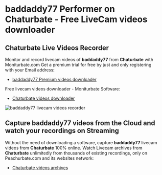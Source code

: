 # baddaddy77 Performer on Chaturbate - Free LiveCam videos downloader

## Chaturbate Live Videos Recorder

Monitor and record livecam videos of **baddaddy77** from **Chaturbate** with Moniturbate.com
Get a premium trial for free by just and only registering with your Email address:
* [baddaddy77 Premium videos downloader](https://moniturbate.com/request-demo-licence-key.html)

Free livecam videos downloader - Moniturbate Software:
* [Chaturbate videos downloader](https://moniturbate.com/moniturbate-download-software.html)

![baddaddy77 livecam videos recorder](https://peachurnet.com/templates/moniturbate-software.png)


## Capture baddaddy77 videos from the Cloud and watch your recordings on Streaming

Without the need of downloading a software, capture **baddaddy77** livecam videos from **Chaturbate** 100% online.
Watch Livecam archives from **Chaturbate** unlimitedly from thousands of existing recordings, only on Peachurbate.com and its websites network:
* [Chaturbate videos archives](https://peachurnet.com/)